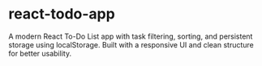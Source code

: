 # react-todo-app
A modern React To-Do List app with task filtering, sorting, and persistent storage using localStorage. Built with a responsive UI and clean structure for better usability.
